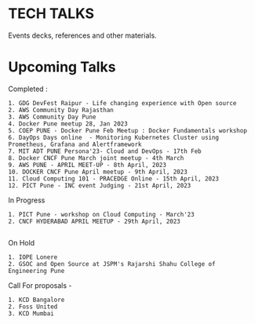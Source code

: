 # TECH TALKS

Events decks, references and other materials.


# Upcoming Talks


Completed :
```
1. GDG DevFest Raipur - Life changing experience with Open source
2. AWS Community Day Rajasthan
3. AWS Community Day Pune
4. Docker Pune meetup 28, Jan 2023
5. COEP PUNE - Docker Pune Feb Meetup : Docker Fundamentals workshop
6. DayOps Days online  - Monitoring Kubernetes Cluster using Prometheus, Grafana and Alertframework
7. MIT ADT PUNE Persona'23- Cloud and DevOps - 17th Feb
8. Docker CNCF Pune March joint meetup - 4th March
9. AWS PUNE - APRIL MEET-UP - 8th April, 2023
10. DOCKER CNCF Pune April meetup - 9th April, 2023
11. Cloud Computing 101 - PRACEDGE Online - 15th April, 2023
12. PICT Pune - INC event Judging - 21st April, 2023
```

In Progress
```  
1. PICT Pune - workshop on Cloud Computing - March'23
2. CNCF HYDERABAD APRIL MEETUP - 29th April, 2023


```

On Hold
```
1. IOPE Lonere
2. GSOC and Open Source at JSPM's Rajarshi Shahu College of Engineering Pune

```

Call For proposals - 
```
1. KCD Bangalore 
2. Foss United
3. KCD Mumbai 
```
